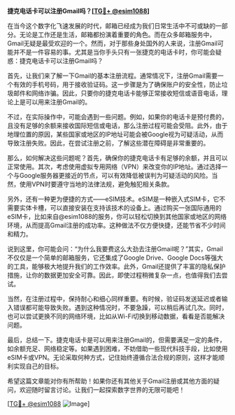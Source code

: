 **捷克电话卡可以注册Gmail吗？[[TG💪+ @esim1088](https://t.me/s/esim1088)]**

在当今这个数字化飞速发展的时代，邮箱已经成为我们日常生活中不可或缺的一部分。无论是工作还是生活，邮箱都扮演着重要的角色。而在众多邮箱服务中，Gmail无疑是最受欢迎的一个。然而，对于那些身处国外的人来说，注册Gmail可能并不是一件容易的事。尤其是当你手头只有一张捷克的电话卡时，你可能会疑惑：捷克电话卡可以注册Gmail吗？

首先，让我们来了解一下Gmail的基本注册流程。通常情况下，注册Gmail需要一个有效的手机号码，用于接收验证码。这一步骤是为了确保账户的安全性，防止垃圾邮件和网络诈骗。因此，只要你的捷克电话卡能够正常接收短信或语音电话，理论上是可以用来注册Gmail的。

不过，在实际操作中，可能会遇到一些问题。例如，如果你的电话卡是预付费的，且没有足够的余额来接收国际短信或电话，那么注册过程可能会受阻。此外，由于地理位置的原因，某些国家或地区的IP地址可能会被Google视为可疑活动，从而导致注册失败。因此，在尝试注册之前，了解这些潜在障碍是非常重要的。

那么，如何解决这些问题呢？首先，确保你的捷克电话卡有足够的余额，并且可以正常使用。其次，考虑使用虚拟专用网络（VPN）来改变你的IP地址。通过选择一个与Google服务器更接近的节点，可以有效降低被误判为可疑活动的风险。当然，使用VPN时要遵守当地的法律法规，避免触犯相关条款。

另外，还有一种更为便捷的方式——eSIM技术。eSIM是一种嵌入式SIM卡，它不需要实体卡槽，可以直接安装在支持该技术的设备上。通过购买一张国际通用的eSIM卡，比如来自@esim1088的服务，你可以轻松切换到其他国家或地区的网络环境，从而提高Gmail注册的成功率。这种做法不仅方便快捷，还能节省不少时间和精力。

说到这里，你可能会问：“为什么我要费这么大劲去注册Gmail呢？”其实，Gmail不仅仅是一个简单的邮箱服务，它还集成了Google Drive、Google Docs等强大的工具，能够极大地提升我们的工作效率。此外，Gmail还提供了丰富的隐私保护措施，让你的数据更加安全可靠。因此，即使过程稍微复杂一点，也值得我们去尝试。

当然，在注册过程中，保持耐心和细心同样重要。有时候，验证码发送延迟或者输入错误都可能导致失败。遇到这种情况时，不要急躁，可以稍后再试几次。同时，也可以尝试更换不同的网络环境，比如从Wi-Fi切换到移动数据，看看是否能解决问题。

最后，总结一下。捷克电话卡是可以用来注册Gmail的，但需要满足一定的条件，如余额充足、网络稳定等。如果遇到困难，不妨借助一些现代科技手段，比如使用eSIM卡或VPN。无论采取何种方式，记住始终遵循合法合规的原则，这样才能顺利实现自己的目标。

希望这篇文章能对你有所帮助！如果你还有其他关于Gmail注册或其他方面的疑问，欢迎随时留言讨论。让我们一起探索数字世界的无限可能吧！

[[TG💪+ @esim1088](https://t.me/s/esim1088) ![Image](https://i.postimg.cc/4NQfJmqS/Snipaste-2025-05-13-00-14-12.png)]